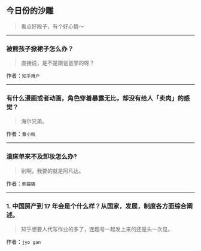 ## 今日份的沙雕

> 看点好段子，有个好心情～


 
---

### 被熊孩子掀裙子怎么办？

> 直接说，是不是跟爸爸学的呀？


作者：`知乎用户`

---

### 有什么漫画或者动画，角色穿着暴露无比，却没有给人「卖肉」的感觉？

> 海尔兄弟。


作者：`曹小贱`

---

### 滚床单来不及卸妆怎么办?

> 别啊，我要的就是阿凡达。


作者：`熊猫强`

---

### 1. 中国房产到 17 年会是个什么样？从国家，发展，制度各方面综合阐述。

> 知乎想要人代写作业的多了，连题号一起发上来的还是头一次见。


作者：`jyo gan`